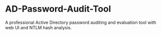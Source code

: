 # AD-Password-Audit-Tool
 A professional Active Directory password auditing and evaluation tool with web UI and NTLM hash analysis.
